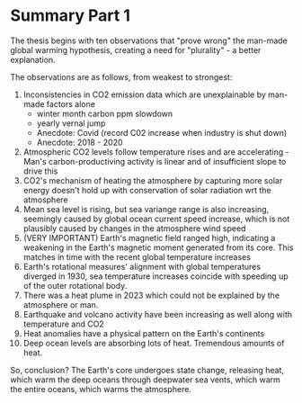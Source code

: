 # Summary Part 1

The thesis begins with ten observations that "prove wrong" the man-made global warming hypothesis, creating a need for "plurality" - a better explanation.

The observations are as follows, from weakest to strongest:
1. Inconsistencies in CO2 emission data which are unexplainable by man-made factors alone
    - winter month carbon ppm slowdown
    - yearly vernal jump
    - Anecdote: Covid (record C02 increase when industry is shut down)
    - Anecdote: 2018 - 2020
2. Atmospheric CO2 levels follow temperature rises and are accelerating - Man's carbon-productiving activity is linear and of insufficient slope to drive this
3. CO2's mechanism of heating the atmosphere by capturing more solar energy doesn't hold up with conservation of solar radiation wrt the atmosphere
4. Mean sea level is rising, but sea variange range is also increasing, seemingly caused by global ocean current speed increase, which is not plausibly caused by changes in the atmosphere wind speed
5. (VERY IMPORTANT) Earth's magnetic field ranged high, indicating a weakening in the Earth's magnetic moment generated from its core. This matches in time with the recent global temperature increases
6. Earth's rotational measures' alignment with global temperatures diverged in 1930, sea temperature increases coincide with speeding up of the outer rotational body.
7. There was a heat plume in 2023 which could not be explained by the atmosphere or man.
8. Earthquake and volcano activity have been increasing as well along with temperature and CO2
9. Heat anomalies have a physical pattern on the Earth's continents
10. Deep ocean levels are absorbing lots of heat. Tremendous amounts of heat.

So, conclusion? The Earth's core undergoes state change, releasing heat, which warm the deep oceans through deepwater sea vents, which warm the entire oceans, which warms the atmosphere.
